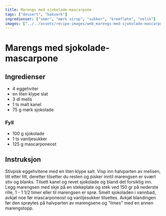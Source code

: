 ```yaml
---
title: Marengs med sjokolade-mascarpone
tags: ["dessert", "bakverk"]
ingredienser: ["smør", "mørk sirup", "sukker", "kremfløte", "nelik"]
images: ["../../assets/recipe-images/web_marengs-med-sjokolade-mascarpone.jpg"]
---
```


# Marengs med sjokolade-mascarpone

## Ingredienser

- 4 eggehviter
- en liten klype slat
- 3 dl melis
- 1 ts malt kanel
- 75 g mørk sjokolade

### Fyll

- 100 g sjokolade
- 1 ts vaniljesukker
- 125 g mascarponeost

## Instruksjon

Stivpisk eggehvitene med en liten klype salt. Visp inn halvparten av melisen, litt etter litt, deretter tilsetter du resten og pisker inntil marengsen er svært stiv og blanks. Tilsett kanel og revet sjokolade og bland det forsiktig inn. Legg marengsen med skje på en stekeplate og stek ved 150 gr på nederste rille, 1 - 1 1/2 timer eller til marengsen er sprø. Smelt sjokoladen i vannbad, avkjøl noe før mascarponeost og vanlijesukker tilsettes. Avkjøl blandingen før den sprøytes på halvparten av marengsene og "limes" med en annen marengstopp.
